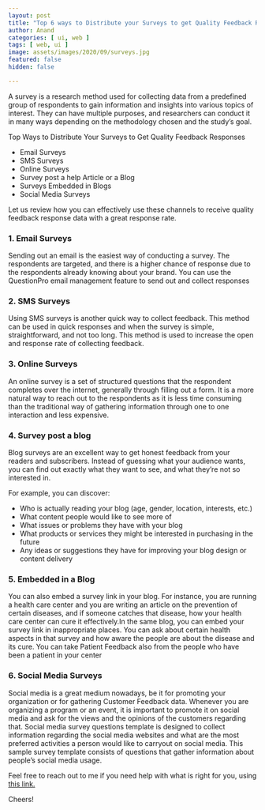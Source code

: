 ```yaml
---
layout: post
title: "Top 6 ways to Distribute your Surveys to get Quality Feedback Responses"
author: Anand
categories: [ ui, web ]
tags: [ web, ui ]
image: assets/images/2020/09/surveys.jpg
featured: false
hidden: false

---
```




A survey is a research method used for collecting data from a predefined group of respondents to gain information and insights into various topics of interest. They can have multiple purposes, and researchers can conduct it in many ways depending on the methodology chosen and the study’s goal.

Top Ways to Distribute Your Surveys to Get Quality Feedback Responses

* Email Surveys
* SMS Surveys
* Online Surveys
* Survey post a help Article or a Blog
* Surveys Embedded in Blogs
* Social Media Surveys

Let us review how you can effectively use these channels to receive quality feedback response data with a great response rate.

### 1. Email Surveys

Sending out an email is the easiest way of conducting a survey. The respondents are targeted, and there is a higher chance of response due to the respondents already knowing about your brand. You can use the QuestionPro email management feature to send out and collect responses

### 2. SMS Surveys

Using SMS surveys is another quick way to collect feedback. This method can be used in quick responses and when the survey is simple, straightforward, and not too long. This method is used to increase the open and response rate of collecting feedback.


### 3. Online Surveys

An online survey is a set of structured questions that the respondent completes over the internet, generally through filling out a form. It is a more natural way to reach out to the respondents as it is less time consuming than the traditional way of gathering information through one to one interaction and less expensive.

### 4. Survey post a blog

Blog surveys are an excellent way to get honest feedback from your readers and subscribers. Instead of guessing what your audience wants, you can find out exactly what they want to see, and what they’re not so interested in.

For example, you can discover:

- Who is actually reading your blog (age, gender, location, interests, etc.)
- What content people would like to see more of
- What issues or problems they have with your blog
- What products or services they might be interested in purchasing in the future
- Any ideas or suggestions they have for improving your blog design or content delivery



### 5. Embedded in a Blog

You can also embed a survey link in your blog. For instance, you are running a health care center and you are writing an article on the prevention of certain diseases, and if someone catches that disease, how your health care center can cure it effectively.In the same blog, you can embed your survey link in inappropriate places. You can ask about certain health aspects in that survey and how aware the people are about the disease and its cure. You can take Patient Feedback also from the people who have been a patient in your center

### 6. Social Media Surveys

Social media is a great medium nowadays, be it for promoting your organization or for gathering Customer Feedback data. Whenever you are organizing a program or an event, it is important to promote it on social media and ask for the views and the opinions of the customers regarding that. Social media survey questions template is designed to collect information regarding the social media websites and what are the most preferred activities a person would like to carryout on social media. This sample survey template consists of questions that gather information about people’s social media usage.

Feel free to reach out to me if you need help with what is right for you, using <a href="https://www.calendly.com/ahyconsulting/book" target="\_blank">this link.</a>

Cheers!





